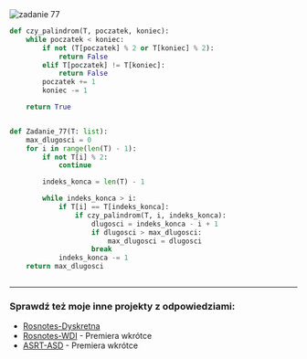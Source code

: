 <picture>
  <source srcset="../../srt/zbior_zadan/77.png" media="(prefers-color-scheme: light)">
  <source srcset="../../srt/zbior_zadan/black_77.png" media="(prefers-color-scheme: dark)">
  <img src="../../srt/zbior_zadan/black_77.png" alt="zadanie 77">
</picture>

```python
def czy_palindrom(T, poczatek, koniec):
    while poczatek < koniec:
        if not (T[poczatek] % 2 or T[koniec] % 2):
            return False
        elif T[poczatek] != T[koniec]:
            return False
        poczatek += 1
        koniec -= 1

    return True


def Zadanie_77(T: list):
    max_dlugosci = 0
    for i in range(len(T) - 1):
        if not T[i] % 2:
            continue

        indeks_konca = len(T) - 1

        while indeks_konca > i:
            if T[i] == T[indeks_konca]:
                if czy_palindrom(T, i, indeks_konca):
                    dlugosci = indeks_konca - i + 1
                    if dlugosci > max_dlugosci:
                        max_dlugosci = dlugosci
                    break
            indeks_konca -= 1
    return max_dlugosci



```

---
### Sprawdź też moje inne projekty z odpowiedziami:
- [Rosnotes-Dyskretna](https://github.com/kamilGie/Rosnotes-Dyskretna)
- [Rosnotes-WDI](https://github.com/kamilGie/Rosnotes-WDI) - Premiera wkrótce
- [ASRT-ASD](https://github.com/kamilGie/Rosnotes-Dyskretna) - Premiera wkrótce
